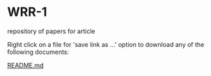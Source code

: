 # WRR-1
repository of papers for article<br>

Right click on a file for 'save link as ...' option to download any of the following documents:

[README.md](https://CTV-Papers.github.io/WRR-1/README.md)<br>


